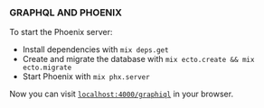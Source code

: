 ### GRAPHQL AND PHOENIX

To start the Phoenix server:

  * Install dependencies with `mix deps.get`
  * Create and migrate the database with `mix ecto.create && mix ecto.migrate`
  * Start Phoenix with `mix phx.server`

Now you can visit [`localhost:4000/graphiql`](http://localhost:4000/graphiql) in your browser.
